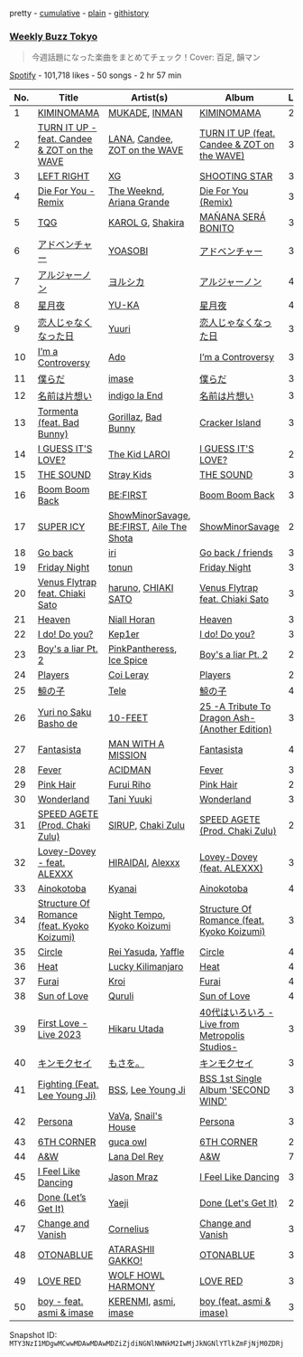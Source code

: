 pretty - [cumulative](/playlists/cumulative/37i9dQZF1DWZZbpkxU5t9L.md) - [plain](/playlists/plain/37i9dQZF1DWZZbpkxU5t9L) - [githistory](https://github.githistory.xyz/mackorone/spotify-playlist-archive/blob/main/playlists/plain/37i9dQZF1DWZZbpkxU5t9L)

### [Weekly Buzz Tokyo](https://open.spotify.com/playlist/37i9dQZF1DWZZbpkxU5t9L)

> 今週話題になった楽曲をまとめてチェック！Cover: 百足, 韻マン

[Spotify](https://open.spotify.com/user/spotify) - 101,718 likes - 50 songs - 2 hr 57 min

| No. | Title | Artist(s) | Album | Length |
|---|---|---|---|---|
| 1 | [KIMINOMAMA](https://open.spotify.com/track/4O8Dy9kthy651s3M774S1h) | [MUKADE](https://open.spotify.com/artist/4d1EYQLZDof8IHoNt8i9FR), [INMAN](https://open.spotify.com/artist/7H3Q0yXmSNmxMHSUpGZKqg) | [KIMINOMAMA](https://open.spotify.com/album/1zfEiFINYq6yP3aUROBvQz) | 2:57 |
| 2 | [TURN IT UP \- feat\. Candee & ZOT on the WAVE](https://open.spotify.com/track/3BjCtb7zq4Nn1riQhneMwo) | [LANA](https://open.spotify.com/artist/4dEHIhldHT2U8CMQ6nNgDT), [Candee](https://open.spotify.com/artist/1L9s7TypQNTxmJ12OuG2yR), [ZOT on the WAVE](https://open.spotify.com/artist/0qMwn0A1NkYRIo8jyOMygH) | [TURN IT UP \(feat\. Candee & ZOT on the WAVE\)](https://open.spotify.com/album/5gTvyYgUsKQ6UwUdavwn5z) | 3:13 |
| 3 | [LEFT RIGHT](https://open.spotify.com/track/3v5o91PrUtf0nmO6j8J7dZ) | [XG](https://open.spotify.com/artist/0LOK81e9H5lr61HlGGHqwA) | [SHOOTING STAR](https://open.spotify.com/album/1Gi6ij4Jxc4qE35i3I0gqS) | 3:28 |
| 4 | [Die For You \- Remix](https://open.spotify.com/track/7oDd86yk8itslrA9HRP2ki) | [The Weeknd](https://open.spotify.com/artist/1Xyo4u8uXC1ZmMpatF05PJ), [Ariana Grande](https://open.spotify.com/artist/66CXWjxzNUsdJxJ2JdwvnR) | [Die For You \(Remix\)](https://open.spotify.com/album/6Exo0MYoL3XammoTDeihFy) | 3:52 |
| 5 | [TQG](https://open.spotify.com/track/0DWdj2oZMBFSzRsi2Cvfzf) | [KAROL G](https://open.spotify.com/artist/790FomKkXshlbRYZFtlgla), [Shakira](https://open.spotify.com/artist/0EmeFodog0BfCgMzAIvKQp) | [MAÑANA SERÁ BONITO](https://open.spotify.com/album/4kS7bSuU0Jm9LYMosFU2x5) | 3:17 |
| 6 | [アドベンチャー](https://open.spotify.com/track/1w2tdCsX2yKFjbh3wHII94) | [YOASOBI](https://open.spotify.com/artist/64tJ2EAv1R6UaZqc4iOCyj) | [アドベンチャー](https://open.spotify.com/album/1oniwzKzy5hIwoAHjACgsi) | 3:19 |
| 7 | [アルジャーノン](https://open.spotify.com/track/0L1E2JmrZk6QU9261PtJWQ) | [ヨルシカ](https://open.spotify.com/artist/4UK2Lzi6fBfUi9rpDt6cik) | [アルジャーノン](https://open.spotify.com/album/38aExI5zPQwJBbcLX200A4) | 4:14 |
| 8 | [星月夜](https://open.spotify.com/track/3kjByZ9bCHIxJR3nYofZEm) | [YU\-KA](https://open.spotify.com/artist/1mnAFQLFTaUbccNqvK5pqX) | [星月夜](https://open.spotify.com/album/5D5juwsPcrKPBrN6IIITIJ) | 4:25 |
| 9 | [恋人じゃなくなった日](https://open.spotify.com/track/7fQYRdNX6y8BpfmHvWVPm8) | [Yuuri](https://open.spotify.com/artist/0ixzjrK1wkN2zWBXt3VW3W) | [恋人じゃなくなった日](https://open.spotify.com/album/0E6KtMRFXw2LDyV38I3nNQ) | 3:44 |
| 10 | [I’m a Controversy](https://open.spotify.com/track/7JATH77DeeEJL69Au9osjM) | [Ado](https://open.spotify.com/artist/6mEQK9m2krja6X1cfsAjfl) | [I’m a Controversy](https://open.spotify.com/album/28nsX0whh8XuEMgYfqbrOd) | 3:14 |
| 11 | [僕らだ](https://open.spotify.com/track/4JpBGlsUytujGQohsnqmxb) | [imase](https://open.spotify.com/artist/4TaSvnT5o4REFwhqfrmK27) | [僕らだ](https://open.spotify.com/album/0qXnV13j7XEHdiS8LvcQEV) | 3:18 |
| 12 | [名前は片想い](https://open.spotify.com/track/0o3zVVGJkb1QIOMF9xySiu) | [indigo la End](https://open.spotify.com/artist/26ZBeXl5Gqr3TAv2itmyCU) | [名前は片想い](https://open.spotify.com/album/6S12v6NjkFLwQwLxxavHY9) | 3:33 |
| 13 | [Tormenta \(feat\. Bad Bunny\)](https://open.spotify.com/track/38UYeBLfvpnDSG9GznZdnL) | [Gorillaz](https://open.spotify.com/artist/3AA28KZvwAUcZuOKwyblJQ), [Bad Bunny](https://open.spotify.com/artist/4q3ewBCX7sLwd24euuV69X) | [Cracker Island](https://open.spotify.com/album/4wtZQMNTC1O79kDxMBsEan) | 3:13 |
| 14 | [I GUESS IT'S LOVE?](https://open.spotify.com/track/0zotwiNo16aaUg76C4Fgl5) | [The Kid LAROI](https://open.spotify.com/artist/2tIP7SsRs7vjIcLrU85W8J) | [I GUESS IT'S LOVE?](https://open.spotify.com/album/4ZjQNVehaSszNDfxILOLzW) | 2:17 |
| 15 | [THE SOUND](https://open.spotify.com/track/2ovMFHvl5jWOZdhd9hL7uf) | [Stray Kids](https://open.spotify.com/artist/2dIgFjalVxs4ThymZ67YCE) | [THE SOUND](https://open.spotify.com/album/4ZW5rXkLINHYqH2MIAhkP2) | 3:00 |
| 16 | [Boom Boom Back](https://open.spotify.com/track/37xJCjdzJ17S1jCDz3GwsB) | [BE:FIRST](https://open.spotify.com/artist/4wCW8kZ8LL7QIdcE8EOKPP) | [Boom Boom Back](https://open.spotify.com/album/6LVDreY2ztRLwqdkjcBjnd) | 3:08 |
| 17 | [SUPER ICY](https://open.spotify.com/track/5O8S2eYPgvXeDS4Y3ij3hi) | [ShowMinorSavage](https://open.spotify.com/artist/0x7bC0gbku4Mu85Pv6wYva), [BE:FIRST](https://open.spotify.com/artist/4wCW8kZ8LL7QIdcE8EOKPP), [Aile The Shota](https://open.spotify.com/artist/2cRxXzkAobXvwQgUv5FRju) | [ShowMinorSavage](https://open.spotify.com/album/389GZboPayTQc6bpcp5dya) | 2:59 |
| 18 | [Go back](https://open.spotify.com/track/59rg9AKIjMeYBwCR5gKIYi) | [iri](https://open.spotify.com/artist/1mN9lPKzTRTOop4u7S1Uy9) | [Go back / friends](https://open.spotify.com/album/5HTy5a54bVrCSWYYrgIoZF) | 3:52 |
| 19 | [Friday Night](https://open.spotify.com/track/59O01qCMVHWOsyJRHpKPNL) | [tonun](https://open.spotify.com/artist/4eF1tYcUa9voNDX7xVTrZG) | [Friday Night](https://open.spotify.com/album/6dNszo04S4P26VRdTUGP0K) | 3:31 |
| 20 | [Venus Flytrap feat\. Chiaki Sato](https://open.spotify.com/track/1YXrGKtu8iNnBl1tL6EvdH) | [haruno](https://open.spotify.com/artist/0e38gC4yKt5f26icSfhP5u), [CHIAKI SATO](https://open.spotify.com/artist/7fD1pCIsnPsUt6mHizHGnt) | [Venus Flytrap feat\. Chiaki Sato](https://open.spotify.com/album/0RjeR3PLe9fCu7G3bQh96v) | 3:45 |
| 21 | [Heaven](https://open.spotify.com/track/1yHVHoz6Ny29gbbWJYVnFt) | [Niall Horan](https://open.spotify.com/artist/1Hsdzj7Dlq2I7tHP7501T4) | [Heaven](https://open.spotify.com/album/6IbldUF7xzRJuUDEApUCS3) | 3:06 |
| 22 | [I do! Do you?](https://open.spotify.com/track/7wFeVMTlgOu910OH9RctRI) | [Kep1er](https://open.spotify.com/artist/5R7AMwDeroq6Ls0COQYpS4) | [I do! Do you?](https://open.spotify.com/album/3UZfvVHePm0ROe6EcJEwMl) | 3:34 |
| 23 | [Boy's a liar Pt\. 2](https://open.spotify.com/track/6AQbmUe0Qwf5PZnt4HmTXv) | [PinkPantheress](https://open.spotify.com/artist/78rUTD7y6Cy67W1RVzYs7t), [Ice Spice](https://open.spotify.com/artist/3LZZPxNDGDFVSIPqf4JuEf) | [Boy's a liar Pt\. 2](https://open.spotify.com/album/6cVfHBcp3AdpYY0bBglkLN) | 2:11 |
| 24 | [Players](https://open.spotify.com/track/6UN73IYd0hZxLi8wFPMQij) | [Coi Leray](https://open.spotify.com/artist/6AMd49uBDJfhf30Ak2QR5s) | [Players](https://open.spotify.com/album/4cAAsw7mPkGt15GXQzWlrM) | 2:19 |
| 25 | [鯨の子](https://open.spotify.com/track/1b1XlfWkqe6bAsi5go0Ppg) | [Tele](https://open.spotify.com/artist/2DesRdo7rppo0VC8cR3vsf) | [鯨の子](https://open.spotify.com/album/72OedMUACIRxK4gVHnPgKB) | 4:13 |
| 26 | [Yuri no Saku Basho de](https://open.spotify.com/track/1LSTFX8pTDfApxMsuaHTok) | [10\-FEET](https://open.spotify.com/artist/0QZqdhoRQkn1VphAa5eX8h) | [25 \-A Tribute To Dragon Ash\-\(Another Edition\)](https://open.spotify.com/album/6EjpgYYtbyZbtLzXQmfBm9) | 3:16 |
| 27 | [Fantasista](https://open.spotify.com/track/6wpnmcKRbWoasdvEDJPoRJ) | [MAN WITH A MISSION](https://open.spotify.com/artist/3NTbOmzlj2cL86XFuDVFvZ) | [Fantasista](https://open.spotify.com/album/49AoDaw0LfL2mzYV6hMXb6) | 4:32 |
| 28 | [Fever](https://open.spotify.com/track/7oEGjKG1ukNFUlfQodmUz3) | [ACIDMAN](https://open.spotify.com/artist/0zEbGW70TQHSOf4Ip1oeVn) | [Fever](https://open.spotify.com/album/2tBrdyxwKLtADqTvmacSiL) | 3:41 |
| 29 | [Pink Hair](https://open.spotify.com/track/62ZXOrUNBpa5DAiP3tE19s) | [Furui Riho](https://open.spotify.com/artist/6OgsusVzVrkzCvbXpv6GWh) | [Pink Hair](https://open.spotify.com/album/2M6ubuh4ne6Vjvrx8MUs2t) | 2:57 |
| 30 | [Wonderland](https://open.spotify.com/track/56axXmCSalRuKYgDXWzDW4) | [Tani Yuuki](https://open.spotify.com/artist/0B1ce3uNrzkdm76NXI4mhX) | [Wonderland](https://open.spotify.com/album/4L1SQvuU3XLhaZAJQYyHo8) | 3:18 |
| 31 | [SPEED AGETE \(Prod\. Chaki Zulu\)](https://open.spotify.com/track/7wte64HKNL0keeCHfanAG6) | [SIRUP](https://open.spotify.com/artist/1HzcHe0WFm4koBalCEOkVh), [Chaki Zulu](https://open.spotify.com/artist/1OZZwe2ji8xjfVC8qjrQup) | [SPEED AGETE \(Prod\. Chaki Zulu\)](https://open.spotify.com/album/0s5YEX9wcWOR6CxNxywvBk) | 2:46 |
| 32 | [Lovey\-Dovey \- feat\. ALEXXX](https://open.spotify.com/track/57vvBiUfZgfwFXx3EZEHK5) | [HIRAIDAI](https://open.spotify.com/artist/7JthQ6zwNzfxRfIEjp6wUs), [Alexxx](https://open.spotify.com/artist/3UnufWjMoVfmEZkPOEVttf) | [Lovey\-Dovey \(feat\. ALEXXX\)](https://open.spotify.com/album/6wYV21bjJniAOz8GRUvlpS) | 3:16 |
| 33 | [Ainokotoba](https://open.spotify.com/track/4V6VeEWODTexeZcxtNTkwq) | [Kyanai](https://open.spotify.com/artist/42ogLtXLVjZryRz9j1zvOm) | [Ainokotoba](https://open.spotify.com/album/2vhhT7EjOboMtOGOSiA82b) | 4:25 |
| 34 | [Structure Of Romance \(feat\. Kyoko Koizumi\)](https://open.spotify.com/track/4KPJNptJJe00Jy3YBMXqe4) | [Night Tempo](https://open.spotify.com/artist/76B4kqqCUdVdAo9AG5LNWF), [Kyoko Koizumi](https://open.spotify.com/artist/47CIQFAst7iOrRZ16XOfP8) | [Structure Of Romance \(feat\. Kyoko Koizumi\)](https://open.spotify.com/album/4YDaCT2bUZtIEaXhjAM100) | 3:14 |
| 35 | [Circle](https://open.spotify.com/track/54cKGQsQZN5SYdK3C4Npxw) | [Rei Yasuda](https://open.spotify.com/artist/1diX6i4LgUKR9qMRrAeGLi), [Yaffle](https://open.spotify.com/artist/2BbGifSrMGEgvUXLypUWzV) | [Circle](https://open.spotify.com/album/6uaQc25boGfgpNK38CEZwN) | 4:32 |
| 36 | [Heat](https://open.spotify.com/track/0W9ZNXpTcdYrRFddGttATh) | [Lucky Kilimanjaro](https://open.spotify.com/artist/2V8UZPMR1EbkXhzvEGBTrV) | [Heat](https://open.spotify.com/album/6YnhFXZM5tJcBCY7BehT8L) | 4:23 |
| 37 | [Furai](https://open.spotify.com/track/0JlDINY2QfgBGG1HYXeuyV) | [Kroi](https://open.spotify.com/artist/4S8J8Nct8lHsbzAeNJXcJa) | [Furai](https://open.spotify.com/album/4j0Zj8PZiRK5PL7MqFQA83) | 4:25 |
| 38 | [Sun of Love](https://open.spotify.com/track/4Dh38LmVwPAgnwBIbo8ndS) | [Quruli](https://open.spotify.com/artist/26WuprsX7JRG69T0PXkze4) | [Sun of Love](https://open.spotify.com/album/5ZJLJPs0uVBvVQ4fHo6X2I) | 4:12 |
| 39 | [First Love \- Live 2023](https://open.spotify.com/track/25G9D018ogjlWt227UfnGB) | [Hikaru Utada](https://open.spotify.com/artist/7lbSsjYACZHn1MSDXPxNF2) | [40代はいろいろ \-Live from Metropolis Studios\-](https://open.spotify.com/album/61COWYjQQGvt8OAJFECk2R) | 3:57 |
| 40 | [キンモクセイ](https://open.spotify.com/track/4Dc7HhgTf3lvnOEk8kaSCU) | [もさを。](https://open.spotify.com/artist/71KI7v1YqVU8cIFzBl47dh) | [キンモクセイ](https://open.spotify.com/album/2cF3FboitdxvaADTCzWWmQ) | 3:07 |
| 41 | [Fighting \(Feat\. Lee Young Ji\)](https://open.spotify.com/track/7eBpUuPnDTfbeP1P4P93CS) | [BSS](https://open.spotify.com/artist/1uAT5bTSp6dWbNmixIUP5t), [Lee Young Ji](https://open.spotify.com/artist/0Y2AcMPMpeuPXtPQGVvRBq) | [BSS 1st Single Album 'SECOND WIND'](https://open.spotify.com/album/4dHtpne5cAAGgDYFNHu7jW) | 3:24 |
| 42 | [Persona](https://open.spotify.com/track/2iHne6ECwhQC0GdT28jzDn) | [VaVa](https://open.spotify.com/artist/5JlRv2tBZk1f4c7UULHkUY), [Snail's House](https://open.spotify.com/artist/29O9ZebFa65aIEvMaW5pQY) | [Persona](https://open.spotify.com/album/7nAYsdqv8hnHt2PVhMPaoI) | 3:39 |
| 43 | [6TH CORNER](https://open.spotify.com/track/0MhUI7wnLIszWLIdPua41D) | [guca owl](https://open.spotify.com/artist/4itoeqQ3NcIgbtec5B4GGf) | [6TH CORNER](https://open.spotify.com/album/62iyUFneQWQx9HDD0Mb8N0) | 2:53 |
| 44 | [A&W](https://open.spotify.com/track/1wTopxO5eQBpxrBXPSbsUn) | [Lana Del Rey](https://open.spotify.com/artist/00FQb4jTyendYWaN8pK0wa) | [A&W](https://open.spotify.com/album/46XKgCOOHTZkQTdiMsBxHS) | 7:13 |
| 45 | [I Feel Like Dancing](https://open.spotify.com/track/4xYlpJPENfM4DT0rUYFqSP) | [Jason Mraz](https://open.spotify.com/artist/4phGZZrJZRo4ElhRtViYdl) | [I Feel Like Dancing](https://open.spotify.com/album/0A22WfozS221n5tsFlJhfR) | 3:38 |
| 46 | [Done \(Let’s Get It\)](https://open.spotify.com/track/2aiZVh8PAgIVy3wNlsQnhD) | [Yaeji](https://open.spotify.com/artist/2RqrWplViWHSGLzlhmDcbt) | [Done \(Let's Get It\)](https://open.spotify.com/album/1qVKptza3e1owyE8IzvTUO) | 2:52 |
| 47 | [Change and Vanish](https://open.spotify.com/track/6E0Dz2xGBjK5XdnViJ0jYg) | [Cornelius](https://open.spotify.com/artist/2vJObElaIZWYDLpiXiJMo9) | [Change and Vanish](https://open.spotify.com/album/0yOLK8giK4aXxk1Lv3d3ne) | 3:49 |
| 48 | [OTONABLUE](https://open.spotify.com/track/2ay8z5vGqKTSpGkmOR9IAo) | [ATARASHII GAKKO!](https://open.spotify.com/artist/4OfU76YhPU04wlmbVFFgTJ) | [OTONABLUE](https://open.spotify.com/album/7vUVx8e9SrqIZe22KqLd6i) | 3:05 |
| 49 | [LOVE RED](https://open.spotify.com/track/3bz0cr2GpD5i1GSsrydFLe) | [WOLF HOWL HARMONY](https://open.spotify.com/artist/0SiKVvyHQlgxrfkCH45DVn) | [LOVE RED](https://open.spotify.com/album/4NK9eTDYlI29BZpH3wsFow) | 3:08 |
| 50 | [boy \- feat\. asmi & imase](https://open.spotify.com/track/5ZpYanxEoJRJjfWJORq2Jf) | [KERENMI](https://open.spotify.com/artist/2vieV6ozoaMtYS6QsuScfn), [asmi](https://open.spotify.com/artist/3UY1KK0iXeC0mpaK0ltFza), [imase](https://open.spotify.com/artist/4TaSvnT5o4REFwhqfrmK27) | [boy \(feat\. asmi & imase\)](https://open.spotify.com/album/3hAkBmRP4YFi2wappHJ4ps) | 3:14 |

Snapshot ID: `MTY3NzI1MDgwMCwwMDAwMDAwMDZiZjdiNGNlNWNkM2IwMjJkNGNlYTlkZmFjNjM0ZDRj`
